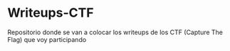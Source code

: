 # Writeups-CTF
Repositorio donde se van a colocar los writeups de los CTF (Capture The Flag) que voy participando
